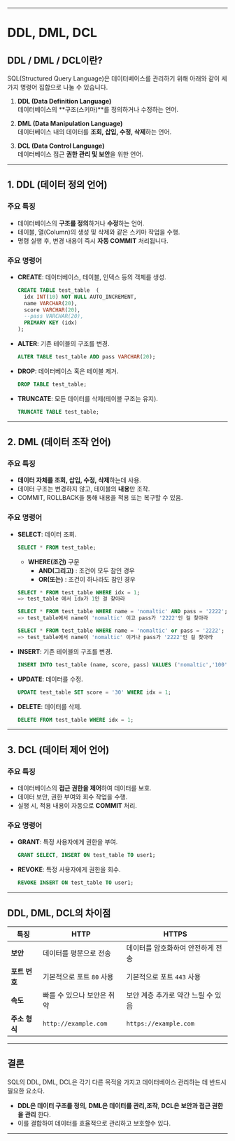 <hr />

# DDL, DML, DCL

## DDL / DML / DCL이란?
SQL(Structured Query Language)은 데이터베이스를 관리하기 위해 아래와 같이 세 가지 명령어 집합으로 나눌 수 있습니다.

1. **DDL (Data Definition Language)**  
   데이터베이스의 **구조(스키마)**를 정의하거나 수정하는 언어.
   
2. **DML (Data Manipulation Language)**  
   데이터베이스 내의 데이터를 **조회, 삽입, 수정, 삭제**하는 언어.
   
3. **DCL (Data Control Language)**  
   데이터베이스 접근 **권한 관리 및 보안**을 위한 언어.

---

## 1. DDL (데이터 정의 언어)

### 주요 특징
- 데이터베이스의 **구조를 정의**하거나 **수정**하는 언어.
- 테이블, 열(Column)의 생성 및 삭제와 같은 스키마 작업을 수행.
- 명령 실행 후, 변경 내용이 즉시 **자동 COMMIT** 처리됩니다.

### 주요 명령어
- **CREATE**: 데이터베이스, 테이블, 인덱스 등의 객체를 생성.  

  ```sql
  CREATE TABLE test_table  (
    idx INT(10) NOT NULL AUTO_INCREMENT,
    name VARCHAR(20),
    score VARCHAR(20),
    --pass VARCHAR(20),
    PRIMARY KEY (idx)
  );
  ```

- **ALTER**: 기존 테이블의 구조를 변경.  

  ```sql
  ALTER TABLE test_table ADD pass VARCHAR(20);
  ```

- **DROP**: 데이터베이스 혹은 테이블 제거.

  ```sql
  DROP TABLE test_table;
  ```

- **TRUNCATE**: 모든 데이터를 삭제(테이블 구조는 유지).

  ```sql
  TRUNCATE TABLE test_table;
  ```

---

## 2. DML (데이터 조작 언어)

### 주요 특징
- **데이터 자체를 조회, 삽입, 수정, 삭제**하는데 사용.
- 데이터 구조는 변경하지 않고, 테이블의 **내용**만 조작.
- COMMIT, ROLLBACK을 통해 내용을 적용 또는 복구할 수 있음.


### 주요 명령어
- **SELECT**: 데이터 조회.  

  ```sql
  SELECT * FROM test_table;
  ```
  - **WHERE(조건)** 구문
    - **AND(그리고)** : 조건이 모두 참인 경우
    - **OR(또는)** : 조건이 하나라도 참인 경우
  
  ```sql
  SELECT * FROM test_table WHERE idx = 1;
  => test_table 에서 idx가 1인 걸 찾아라

  SELECT * FROM test_table WHERE name = 'nomaltic' AND pass = '2222';
  => test_table에서 name이 'nomaltic' 이고 pass가 '2222'인 걸 찾아라

  SELECT * FROM test_table WHERE name = 'nomaltic' or pass = '2222';
  => test_table에서 name이 'nomaltic' 이거나 pass가 '2222'인 걸 찾아라
  ```

- **INSERT**: 기존 테이블의 구조를 변경.  

  ```sql
  INSERT INTO test_table (name, score, pass) VALUES ('nomaltic','100','1234');
  ```

- **UPDATE**: 데이터를 수정.

  ```sql
  UPDATE test_table SET score = '30' WHERE idx = 1;
  ```

- **DELETE**: 데이터를 삭제.

  ```sql
  DELETE FROM test_table WHERE idx = 1;
  ```

---

## 3. DCL (데이터 제어 언어)

### 주요 특징
- 데이터베이스의 **접근 권한을 제어**하여 데이터를 보호.
- 데이터 보안, 권한 부여와 회수 작업을 수행.
- 실행 시, 적용 내용이 자동으로 **COMMIT** 처리.


### 주요 명령어
- **GRANT**: 특정 사용자에게 권한을 부여.  

  ```sql
  GRANT SELECT, INSERT ON test_table TO user1;
  ```

- **REVOKE**: 특정 사용자에게 권한을 회수.

  ```sql
  REVOKE INSERT ON test_table TO user1;
  ```

---

## DDL, DML, DCL의 차이점

| **특징**             | **HTTP**                              | **HTTPS**                                |
|----------------------|---------------------------------------|------------------------------------------|
| **보안**             | 데이터를 평문으로 전송               | 데이터를 암호화하여 안전하게 전송        |
| **포트 번호**         | 기본적으로 포트 `80` 사용            | 기본적으로 포트 `443` 사용               |
| **속도**             | 빠를 수 있으나 보안은 취약            | 보안 계층 추가로 약간 느릴 수 있음       |
| **주소 형식**         | `http://example.com`                 | `https://example.com`                    |

---

## 결론
SQL의 DDL, DML, DCL은 각기 다른 목적을 가지고 데이터베이스 관리하는 데 반드시 필요한 요소다.

- **DDL은 데이터 구조를 정의**, **DML은 데이터를 관리,조작**, **DCL은 보안과 접근 권한을 관리** 한다.
- 이를 결합하여 데이터를 효율적으로 관리하고 보호할수 있다.

<hr />